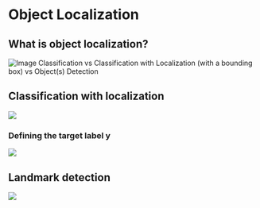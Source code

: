 # Object Localization

## What is object localization?

![Image Classification vs Classification with Localization (with a bounding box) vs Object(s) Detection](../.gitbook/assets/screen-shot-2020-09-21-at-1.06.40-am.png)

## Classification with localization

![](../.gitbook/assets/screen-shot-2020-09-21-at-1.13.15-am.png)

### Defining the target label y

![](../.gitbook/assets/screen-shot-2020-09-21-at-1.20.58-am.png)

## Landmark detection

![](../.gitbook/assets/screen-shot-2020-09-21-at-1.27.40-am.png)

